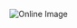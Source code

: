 ![Online Image](https://alist-proxy.hanson.us.kg/%E4%B8%AA%E4%BA%BA/%E5%9B%BE%E7%89%87/%E6%97%85%E6%B8%B8/IMGe11dabc65adf4f4aad69feb9717f0f7f.jpg?sign=EvdneS2qukf3gKnu9C4i_ssWo8CT3c-Aw_CQzLqxfUE=:0 "Online Image Example")